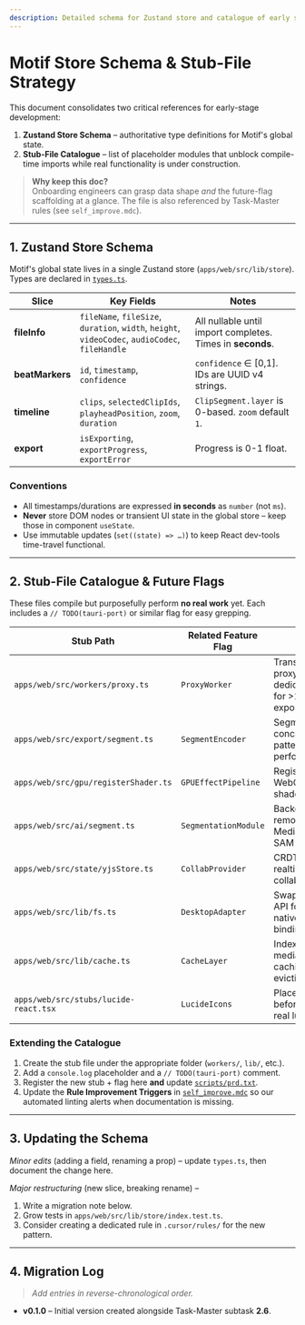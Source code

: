 ```yaml
---
description: Detailed schema for Zustand store and catalogue of early stub files
---
```


# Motif Store Schema & Stub-File Strategy

This document consolidates two critical references for early-stage development:

1. **Zustand Store Schema** – authoritative type definitions for Motif's global state.
2. **Stub-File Catalogue** – list of placeholder modules that unblock compile-time imports while real functionality is under construction.

> **Why keep this doc?**  
> Onboarding engineers can grasp data shape _and_ the future-flag scaffolding at a glance. The file is also referenced by Task-Master rules (see `self_improve.mdc`).

---

## 1. Zustand Store Schema

Motif's global state lives in a single Zustand store (`apps/web/src/lib/store`). Types are declared in [`types.ts`](mdc:apps/web/src/lib/store/types.ts).

| Slice | Key Fields | Notes |
|-------|------------|-------|
| **fileInfo** | `fileName`, `fileSize`, `duration`, `width`, `height`, `videoCodec`, `audioCodec`, `fileHandle` | All nullable until import completes. Times in **seconds**. |
| **beatMarkers** | `id`, `timestamp`, `confidence` | `confidence` ∈ \[0,1]. IDs are UUID v4 strings. |
| **timeline** | `clips`, `selectedClipIds`, `playheadPosition`, `zoom`, `duration` | `ClipSegment.layer` is 0-based. `zoom` default `1`. |
| **export** | `isExporting`, `exportProgress`, `exportError` | Progress is 0-1 float. |

### Conventions

* All timestamps/durations are expressed **in seconds** as `number` (not `ms`).
* **Never** store DOM nodes or transient UI state in the global store – keep those in component `useState`.
* Use immutable updates (`set((state) => …)`) to keep React dev-tools time-travel functional.

---

## 2. Stub-File Catalogue & Future Flags

These files compile but purposefully perform **no real work** yet. Each includes a `// TODO(tauri-port)` or similar flag for easy grepping.

| Stub Path | Related Feature Flag | Purpose |
|-----------|----------------------|---------|
| `apps/web/src/workers/proxy.ts` | `ProxyWorker` | Transcode/encode proxy in a dedicated thread for >10-min exports. |
| `apps/web/src/export/segment.ts` | `SegmentEncoder` | Segment-then-concat encode pattern to hit performance KPIs. |
| `apps/web/src/gpu/registerShader.ts` | `GPUEffectPipeline` | Registry for WebGL / WebGPU shader effects. |
| `apps/web/src/ai/segment.ts` | `SegmentationModule` | Background removal via MediaPipe Selfie / SAM-2. |
| `apps/web/src/state/yjsStore.ts` | `CollabProvider` | CRDT-powered realtime collaboration slice. |
| `apps/web/src/lib/fs.ts` | `DesktopAdapter` | Swap browser FS API for Tauri native Rust bindings. |
| `apps/web/src/lib/cache.ts` | `CacheLayer` | IndexedDB / OPFS media chunk caching with eviction. |
| `apps/web/src/stubs/lucide-react.tsx` | `LucideIcons` | Placeholder icons before bundling real lucide-react. |

### Extending the Catalogue

1. Create the stub file under the appropriate folder (`workers/`, `lib/`, etc.).
2. Add a `console.log` placeholder and a `// TODO(tauri-port)` comment.
3. Register the new stub + flag here **and** update [`scripts/prd.txt`](mdc:scripts/prd.txt).
4. Update the **Rule Improvement Triggers** in [`self_improve.mdc`](mdc:.cursor/rules/self_improve.mdc) so our automated linting alerts when documentation is missing.

---

## 3. Updating the Schema

*Minor edits* (adding a field, renaming a prop) – update `types.ts`, then document the change here.

*Major restructuring* (new slice, breaking rename) –

1. Write a migration note below.
2. Grow tests in `apps/web/src/lib/store/index.test.ts`.
3. Consider creating a dedicated rule in `.cursor/rules/` for the new pattern.

---

## 4. Migration Log

> _Add entries in reverse-chronological order._

* **v0.1.0** – Initial version created alongside Task-Master subtask **2.6**. 